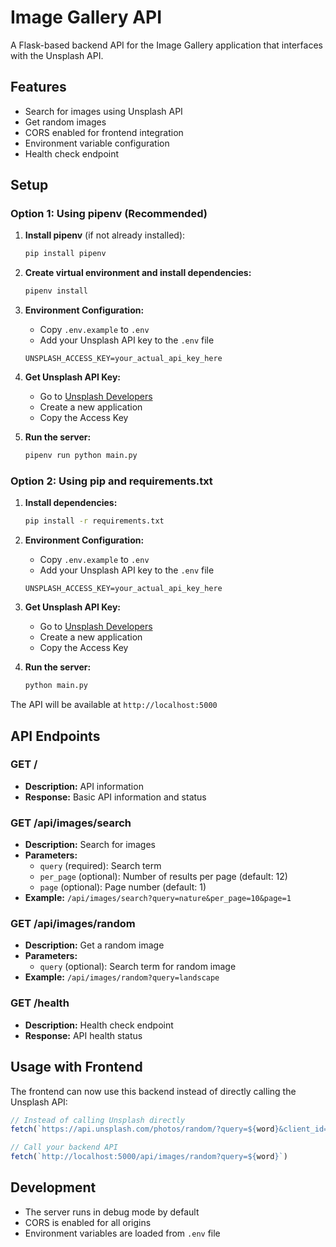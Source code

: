 # Image Gallery API

A Flask-based backend API for the Image Gallery application that interfaces with the Unsplash API.

## Features

- Search for images using Unsplash API
- Get random images
- CORS enabled for frontend integration
- Environment variable configuration
- Health check endpoint

## Setup

### Option 1: Using pipenv (Recommended)

1. **Install pipenv** (if not already installed):
   ```bash
   pip install pipenv
   ```

2. **Create virtual environment and install dependencies:**
   ```bash
   pipenv install
   ```

3. **Environment Configuration:**
   - Copy `.env.example` to `.env`
   - Add your Unsplash API key to the `.env` file
   ```
   UNSPLASH_ACCESS_KEY=your_actual_api_key_here
   ```

4. **Get Unsplash API Key:**
   - Go to [Unsplash Developers](https://unsplash.com/developers)
   - Create a new application
   - Copy the Access Key

5. **Run the server:**
   ```bash
   pipenv run python main.py
   ```

### Option 2: Using pip and requirements.txt

1. **Install dependencies:**
   ```bash
   pip install -r requirements.txt
   ```

2. **Environment Configuration:**
   - Copy `.env.example` to `.env`
   - Add your Unsplash API key to the `.env` file
   ```
   UNSPLASH_ACCESS_KEY=your_actual_api_key_here
   ```

3. **Get Unsplash API Key:**
   - Go to [Unsplash Developers](https://unsplash.com/developers)
   - Create a new application
   - Copy the Access Key

4. **Run the server:**
   ```bash
   python main.py
   ```

The API will be available at `http://localhost:5000`

## API Endpoints

### GET /
- **Description:** API information
- **Response:** Basic API information and status

### GET /api/images/search
- **Description:** Search for images
- **Parameters:**
  - `query` (required): Search term
  - `per_page` (optional): Number of results per page (default: 12)
  - `page` (optional): Page number (default: 1)
- **Example:** `/api/images/search?query=nature&per_page=10&page=1`

### GET /api/images/random
- **Description:** Get a random image
- **Parameters:**
  - `query` (optional): Search term for random image
- **Example:** `/api/images/random?query=landscape`

### GET /health
- **Description:** Health check endpoint
- **Response:** API health status

## Usage with Frontend

The frontend can now use this backend instead of directly calling the Unsplash API:

```javascript
// Instead of calling Unsplash directly
fetch(`https://api.unsplash.com/photos/random/?query=${word}&client_id=${UNSPLASH_KEY}`)

// Call your backend API
fetch(`http://localhost:5000/api/images/random?query=${word}`)
```

## Development

- The server runs in debug mode by default
- CORS is enabled for all origins
- Environment variables are loaded from `.env` file
